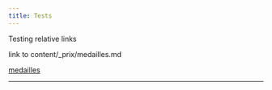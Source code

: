 ```yaml
---
title: Tests
---
```


Testing relative links

link to content/_prix/medailles.md

[medailles](content/_prix/medailles.md)

---
